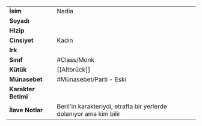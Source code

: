 |  |  |  
|---|---|  
| **İsim** | Nadia|  
| **Soyadı** | |  
| **Hizip** | |  
| **Cinsiyet** | Kadın|  
| **Irk** | |  
| **Sınıf** | #Class/Monk|  
| **Kütük** | [[Altbrück]]|  
| **Münasebet** | #Münasebet/Parti - Eski|  
| **Karakter Betimi** | |  
| **İlave Notlar** | Beril'in karakteriydi, etrafta bir yerlerde dolanıyor ama kim bilir|  
